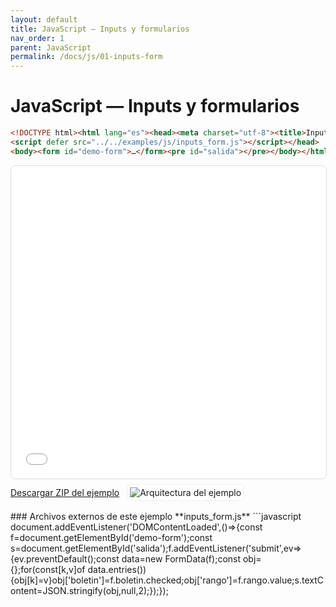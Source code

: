```yaml
---
layout: default
title: JavaScript — Inputs y formularios
nav_order: 1
parent: JavaScript
permalink: /docs/js/01-inputs-form
---
```


# JavaScript — Inputs y formularios
```html
<!DOCTYPE html><html lang="es"><head><meta charset="utf-8"><title>Inputs y Submit</title>
<script defer src="../../examples/js/inputs_form.js"></script></head>
<body><form id="demo-form">…</form><pre id="salida"></pre></body></html>
```
<iframe src="{{ '/assets/examples/js/inputs_form.html' | relative_url }}" width="100%" height="500" style="border:1px solid #ddd;border-radius:8px;"></iframe>
<div style="display:flex;align-items:center;gap:12px;margin:8px 0 16px;"><a class="btn" href="{{ '/assets/zips/inputs_form.zip' | relative_url }}">Descargar ZIP del ejemplo</a><img src="{{ '/assets/diagrams/inputs_form.svg' | relative_url }}" alt="Arquitectura del ejemplo" style="max-height:120px;border:1px solid #eee;padding:4px;border-radius:6px;background:#fff;"></div>
### Archivos externos de este ejemplo
**inputs_form.js**
```javascript
document.addEventListener('DOMContentLoaded',()=>{const f=document.getElementById('demo-form');const s=document.getElementById('salida');f.addEventListener('submit',ev=>{ev.preventDefault();const data=new FormData(f);const obj={};for(const[k,v]of data.entries()){obj[k]=v}obj['boletin']=f.boletin.checked;obj['rango']=f.rango.value;s.textContent=JSON.stringify(obj,null,2);});});

```

